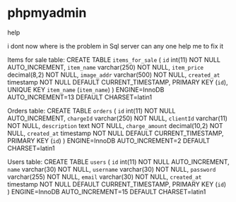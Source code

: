 # phpmyadmin
help

i dont now where is the problem in Sql server can any one help me to fix it


Items for sale table:
CREATE TABLE `items_for_sale` (
 `id` int(11) NOT NULL AUTO_INCREMENT,
 `item_name` varchar(250) NOT NULL,
 `item_price` decimal(8,2) NOT NULL,
 `image_addr` varchar(500) NOT NULL,
 `created_at` timestamp NOT NULL DEFAULT CURRENT_TIMESTAMP,
 PRIMARY KEY (`id`),
 UNIQUE KEY `item_name` (`item_name`)
) ENGINE=InnoDB AUTO_INCREMENT=13 DEFAULT CHARSET=latin1

Orders table:
CREATE TABLE `orders` (
 `id` int(11) NOT NULL AUTO_INCREMENT,
 `chargeId` varchar(250) NOT NULL,
 `clientId` varchar(11) NOT NULL,
 `description` text NOT NULL,
 `charge_amount` decimal(10,2) NOT NULL,
 `created_at` timestamp NOT NULL DEFAULT CURRENT_TIMESTAMP,
 PRIMARY KEY (`id`)
) ENGINE=InnoDB AUTO_INCREMENT=2 DEFAULT CHARSET=latin1

Users table:
CREATE TABLE `users` (
 `id` int(11) NOT NULL AUTO_INCREMENT,
 `name` varchar(30) NOT NULL,
 `username` varchar(30) NOT NULL,
 `password` varchar(255) NOT NULL,
 `email` varchar(30) NOT NULL,
 `created_at` timestamp NOT NULL DEFAULT CURRENT_TIMESTAMP,
 PRIMARY KEY (`id`)
) ENGINE=InnoDB AUTO_INCREMENT=15 DEFAULT CHARSET=latin1
